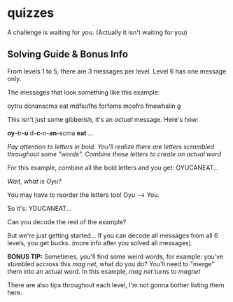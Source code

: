 # quizzes
A challenge is waiting for you. (Actually it isn't waiting for you)
## Solving Guide & Bonus Info
From levels 1 to 5, there are 3 messages per level. Level 6 has one message only.

The messages that look something like this example:

oytru dcnanscma eat mdfsufhs forfoms mcofro fmewhalin g

This isn't just some gibberish, it's an *actual* message. Here's how:

**oy**-tr-**u** d-**c**-n-**an**-scma **eat** ...

*Pay attention to letters in bold. You'll realize there are letters scrambled throughout some "words". Combine those letters to create an actual word*

For this example, combine all the bold letters and you get: OYUCANEAT...

*Wait, what is Oyu?*

You may have to reorder the letters too! Oyu --> You.

So it's: YOUCANEAT...

Can you decode the rest of the example?

But we're just getting started... If you can decode all messages from all 6 levels, you get bucks. (more info after you solved all messages).

**BONUS TIP:** Sometimes, you'll find some weird words, for example: you've stumbled accross this *mag net*, what do you do? You'll need to "merge" them into an actual word. In this example, *mag net* turns to *magnet*

There are also tips throughout each level, I'm not gonna bother listing them here.
